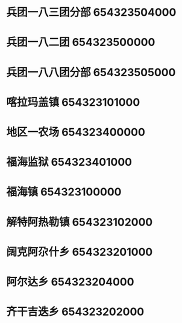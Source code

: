 # 兵团一八三团分部 654323504000
# 兵团一八二团 654323500000
# 兵团一八八团分部 654323505000
# 喀拉玛盖镇 654323101000
# 地区一农场 654323400000
# 福海监狱 654323401000
# 福海镇 654323100000
# 解特阿热勒镇 654323102000
# 阔克阿尕什乡 654323201000
# 阿尔达乡 654323204000
# 齐干吉迭乡 654323202000

